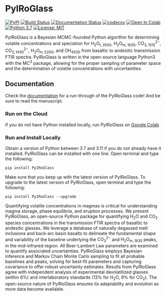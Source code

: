 # PyIRoGlass
[![PyPI](https://badgen.net/pypi/v/PyIRoGlass)](https://pypi.org/project/PyIRoGlass/)
[![Build Status](https://github.com/SarahShi/PyIRoGlass/actions/workflows/main.yml/badge.svg?branch=main)](https://github.com/SarahShi/PyIRoGlass/actions/workflows/main.yml)
[![Documentation Status](https://readthedocs.org/projects/pyiroglass/badge/?version=latest)](https://pyiroglass.readthedocs.io/en/latest/?badge=latest)
[![codecov](https://codecov.io/gh/SarahShi/PyIRoGlass/branch/main/graph/badge.svg)](https://codecov.io/gh/SarahShi/PyIRoGlass/branch/main)
[![Open In Colab](https://colab.research.google.com/assets/colab-badge.svg)](https://colab.research.google.com/github/SarahShi/PyIRoGlass/blob/main/PyIRoGlass_RUN_colab.ipynb)
[![Python 3.7](https://img.shields.io/badge/python-3.7+-blue.svg)](https://www.python.org/downloads/release/python-370/)
[![License: MIT](https://img.shields.io/badge/License-MIT-yellow.svg)](https://opensource.org/licenses/MIT)

PyIRoGlass is a Bayesian MCMC-founded Python algorithm for determining volatile concentrations and speciation for $\mathrm{H_2O_{t, 3550}}$, $\mathrm{H_2O_{m, 1635}}$, $\mathrm{CO_{3, 1515}^{2-}}$, $\mathrm{CO_{3, 1430}^{2-}}$, $\mathrm{H_2O_{m, 5200}}$, and $\mathrm{OH_{4500}}$ from basaltic to andesitic transmission FTIR spectra. PyIRoGlass is written in the open-source language Python3 with the $\mathrm{MC^3}$ package, allowing for the proper sampling of parameter space and the determination of volatile concentrations with uncertainties. 

## Documentation
Check the [documentation](https://pyiroglass.readthedocs.io/en/latest/) for a run-through of the PyIRoGlass code! And be sure to read the manuscript.

### Run on the Cloud 
If you do not have Python installed locally, run PyIRoGlass on [Google Colab](https://colab.research.google.com/github/SarahShi/PyIRoGlass/blob/main/PyIRoGlass_RUN_colab.ipynb)

### Run and Install Locally
Obtain a version of Python between 3.7 and 3.11 if you do not already have it installed. PyIRoGlass can be installed with one line. Open terminal and type the following:

```
pip install PyIRoGlass
```

Make sure that you keep up with the latest version of PyIRoGlass. To upgrade to the latest version of PyIRoGlass, open terminal and type the following: 

```
pip install PyIRoGlass --upgrade
```

Quantifying volatile concentrations in magmas is critical for understanding magma storage, phase equilibria, and eruption processes. We present PyIRoGlass, an open-source Python package for quantifying H$_2$O and CO$_2$ species concentrations in the transmission FTIR spectra of basaltic to andesitic glasses. We leverage a database of naturally degassed melt inclusions and back-arc basin basalts to delineate the fundamental shape and variability of the baseline underlying the $\mathrm{CO_3^{2-}}$ and $\mathrm{H_2O_{m, 1635}}$ peaks, in the mid-infrared region. All Beer-Lambert Law parameters are examined to quantify associated uncertainties. PyIRoGlass employs Bayesian inference and Markov Chain Monte Carlo sampling to fit all probable baselines and peaks, solving for best-fit parameters and capturing covariance to offer robust uncertainty estimates. Results from PyIRoGlass agree with independent analysis of experimental devolatilized glasses (within 6\%) and interlaboratory standards (13\% for H$_2$O, 9\% for CO$_2$). The open-source nature of PyIRoGlass ensures its adaptability and evolution as more data become available.